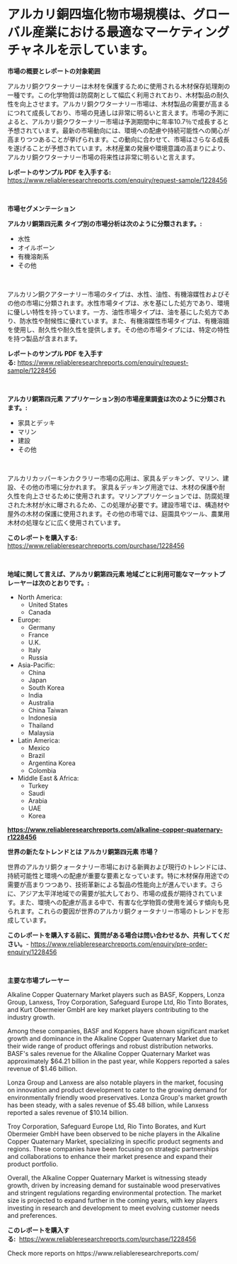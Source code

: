 <p><h1>アルカリ銅四塩化物市場規模は、グローバル産業における最適なマーケティングチャネルを示しています。</h1></p><p><strong>市場の概要とレポートの対象範囲</strong></p>
<p><p>アルカリ銅クワターナリーは木材を保護するために使用される木材保存処理剤の一種です。この化学物質は防腐剤として幅広く利用されており、木材製品の耐久性を向上させます。アルカリ銅クワターナリー市場は、木材製品の需要が高まるにつれて成長しており、市場の見通しは非常に明るいと言えます。市場の予測によると、アルカリ銅クワターナリー市場は予測期間中に年率10.7％で成長すると予想されています。最新の市場動向には、環境への配慮や持続可能性への関心が高まりつつあることが挙げられます。この動向に合わせて、市場はさらなる成長を遂げることが予想されています。木材産業の発展や環境意識の高まりにより、アルカリ銅クワターナリー市場の将来性は非常に明るいと言えます。</p></p>
<p><strong>レポートのサンプル PDF を入手する:</strong> <a href="https://www.reliableresearchreports.com/enquiry/request-sample/1228456">https://www.reliableresearchreports.com/enquiry/request-sample/1228456</a></p>
<p>&nbsp;</p>
<p><strong>市場セグメンテーション</strong></p>
<p><strong>アルカリ銅第四元素 タイプ別の市場分析は次のように分類されます。:</strong></p>
<p><ul><li>水性</li><li>オイルボーン</li><li>有機溶剤系</li><li>その他</li></ul></p>
<p>&nbsp;</p>
<p><p>アルカリン銅クアターナリー市場のタイプは、水性、油性、有機溶媒性およびその他の市場に分類されます。水性市場タイプは、水を基にした処方であり、環境に優しい特性を持っています。一方、油性市場タイプは、油を基にした処方であり、防水性や耐候性に優れています。また、有機溶媒性市場タイプは、有機溶媔を使用し、耐久性や耐久性を提供します。その他の市場タイプには、特定の特性を持つ製品が含まれます。</p></p>
<p><strong>レポートのサンプル PDF を入手する:</strong>&nbsp;<a href="https://www.reliableresearchreports.com/enquiry/request-sample/1228456">https://www.reliableresearchreports.com/enquiry/request-sample/1228456</a></p>
<p>&nbsp;</p>
<p><strong> アルカリ銅第四元素 アプリケーション別の市場産業調査は次のように分類されます。:</strong></p>
<p><ul><li>家具とデッキ</li><li>マリン</li><li>建設</li><li>その他</li></ul></p>
<p>&nbsp;</p>
<p><p>アルカリカッパーキンカクラリー市場の応用は、家具＆デッキング、マリン、建設、その他の市場に分かれます。 家具＆デッキング用途では、木材の保護や耐久性を向上させるために使用されます。マリンアプリケーションでは、防腐処理された木材が水に曝されるため、この処理が必要です。建設市場では、構造材や屋外の木材の保護に使用されます。その他の市場では、庭園具やツール、農業用木材の処理などに広く使用されています。</p></p>
<p><strong>このレポートを購入する:</strong>&nbsp; <a href="https://www.reliableresearchreports.com/purchase/1228456">https://www.reliableresearchreports.com/purchase/1228456</a></p>
<p>&nbsp;</p>
<p><strong>地域に関して言えば、アルカリ銅第四元素 地域ごとに利用可能なマーケットプレーヤーは次のとおりです。:</strong></p>
<p><ul>
    <li>
        North America:
        <ul>
            <li>United States</li>
            <li>Canada</li>
        </ul>
    </li>
    <li>
        Europe:
        <ul>
            <li>Germany</li>
            <li>France</li>
            <li>U.K.</li>
            <li>Italy</li>
            <li>Russia</li>
        </ul>
    </li>
    <li>
        Asia-Pacific:
        <ul>
            <li>China</li>
            <li>Japan</li>
            <li>South Korea</li>
            <li>India</li>
            <li>Australia</li>
            <li>China Taiwan</li>
            <li>Indonesia</li>
            <li>Thailand</li>
            <li>Malaysia</li>
        </ul>
    </li>
    <li>
        Latin America:
        <ul>
            <li>Mexico</li>
            <li>Brazil</li>
            <li>Argentina Korea</li>
            <li>Colombia</li>
        </ul>
    </li>
    <li>
        Middle East & Africa:
        <ul>
            <li>Turkey</li>
            <li>Saudi</li>
            <li>Arabia</li>
            <li>UAE</li>
            <li>Korea</li>
        </ul>
    </li>
    </ul></p>
<p><strong><a href="https://www.reliableresearchreports.com/alkaline-copper-quaternary-r1228456">https://www.reliableresearchreports.com/alkaline-copper-quaternary-r1228456</a></strong>&nbsp;</p>
<p><strong>世界の新たなトレンドとは アルカリ銅第四元素 市場？</strong></p>
<p><p>世界のアルカリ銅クォータナリー市場における新興および現行のトレンドには、持続可能性と環境への配慮が重要な要素となっています。特に木材保存用途での需要が高まりつつあり、技術革新による製品の性能向上が進んでいます。さらに、アジア太平洋地域での需要が拡大しており、市場の成長が期待されています。また、環境への配慮が高まる中で、有害な化学物質の使用を減らす傾向も見られます。これらの要因が世界のアルカリ銅クォータナリー市場のトレンドを形成しています。</p></p>
<p><strong>このレポートを購入する前に、質問がある場合は問い合わせるか、共有してください。</strong>- <a href="https://www.reliableresearchreports.com/enquiry/pre-order-enquiry/1228456">https://www.reliableresearchreports.com/enquiry/pre-order-enquiry/1228456</a></p>
<p>&nbsp;</p>
<p><strong>主要な市場プレーヤー</strong></p>
<p><p>Alkaline Copper Quaternary Market players such as BASF, Koppers, Lonza Group, Lanxess, Troy Corporation, Safeguard Europe Ltd, Rio Tinto Borates, and Kurt Obermeier GmbH are key market players contributing to the industry growth.</p><p>Among these companies, BASF and Koppers have shown significant market growth and dominance in the Alkaline Copper Quaternary Market due to their wide range of product offerings and robust distribution networks. BASF's sales revenue for the Alkaline Copper Quaternary Market was approximately $64.21 billion in the past year, while Koppers reported a sales revenue of $1.46 billion.</p><p>Lonza Group and Lanxess are also notable players in the market, focusing on innovation and product development to cater to the growing demand for environmentally friendly wood preservatives. Lonza Group's market growth has been steady, with a sales revenue of $5.48 billion, while Lanxess reported a sales revenue of $10.14 billion.</p><p>Troy Corporation, Safeguard Europe Ltd, Rio Tinto Borates, and Kurt Obermeier GmbH have been observed to be niche players in the Alkaline Copper Quaternary Market, specializing in specific product segments and regions. These companies have been focusing on strategic partnerships and collaborations to enhance their market presence and expand their product portfolio.</p><p>Overall, the Alkaline Copper Quaternary Market is witnessing steady growth, driven by increasing demand for sustainable wood preservatives and stringent regulations regarding environmental protection. The market size is projected to expand further in the coming years, with key players investing in research and development to meet evolving customer needs and preferences.</p></p>
<p><strong>このレポートを購入する:</strong>&nbsp;&nbsp;<a href="https://www.reliableresearchreports.com/purchase/1228456">https://www.reliableresearchreports.com/purchase/1228456</a></p>
<p>Check more reports on https://www.reliableresearchreports.com/</p>